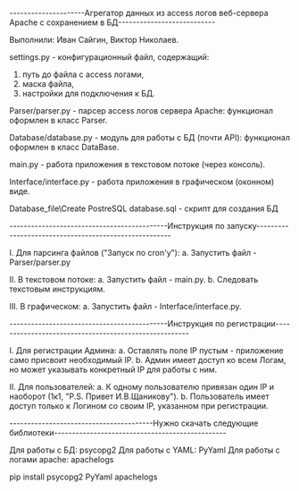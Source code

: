 ---------------------Агрегатор данных из access логов веб-сервера Apache с сохранением в БД---------------------------

Выполнили: Иван Сайгин, Виктор Николаев.

settings.py - конфигурационный файл, содержащий:
1. путь до файла с access логами,
2. маска файла,
3. настройки для подключения к БД.

Parser/parser.py - парсер access логов сервера Apache:
функционал оформлен в класс Parser.

Database/database.py - модуль для работы с БД (почти API):
функционал оформлен в класс DataBase.

main.py - работа приложения в текстовом потоке (через консоль).

Interface/interface.py - работа приложения в графическом (оконном) виде.

Database_file\Create PostreSQL database.sql - скрипт для создания БД

--------------------------------------------Инструкция по запуску------------------------------------------------------


I. Для парсинга файлов ("Запуск по cron'у"):
    а. Запустить файл - Parser/parser.py

II. В текстовом потоке: 
    а. Запустить файл - main.py.
    b. Следовать текстовым инструкциям.

III. В графическом:
    а. Запустить файл - Interface/interface.py.


--------------------------------------------Инструкция по регистрации------------------------------------------------------


I. Для регистрации Админа:
    а. Оставлять поле IP пустым - приложение само присвоит необходимый IP.
    b. Админ имеет доступ ко всем Логам, но может указывать конкретный IP для работы с ним.

II. Для пользователей:
    а. К одному пользователю привязан один IP и наоборот (1к1, "P.S. Привет И.В.Щаникову").
    b. Пользователь имеет доступ только к Логином со своим IP, указанном при регистрации.


----------------------------------------Нужно скачать следующие библиотеки------------------------------------------------

Для работы с БД: psycopg2
Для работы с YAML: PyYaml
Для работы с логами apache: apachelogs

pip install psycopg2 PyYaml apachelogs
